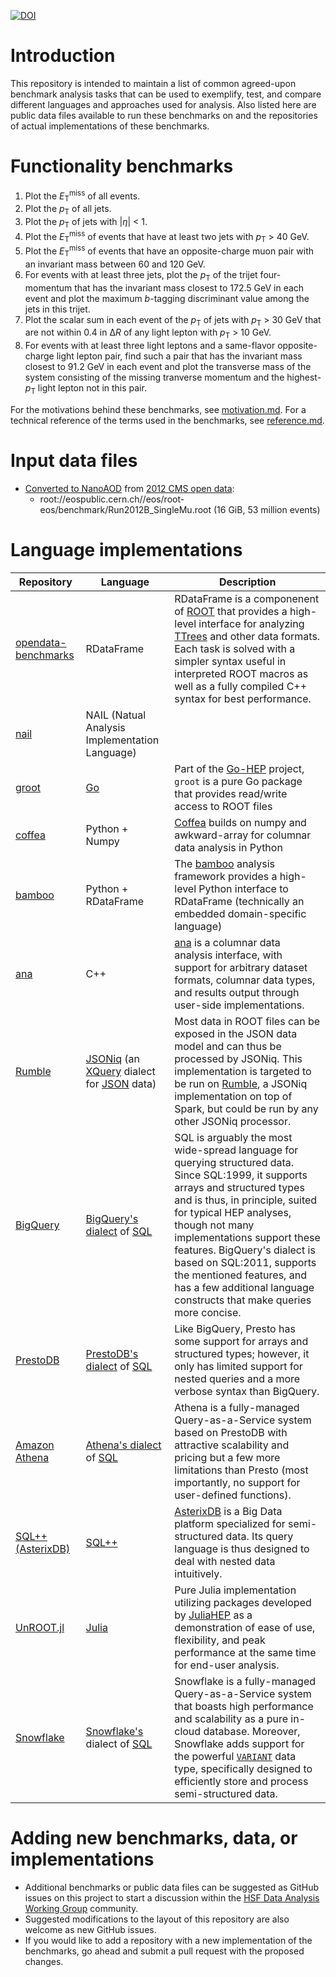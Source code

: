 [![DOI](https://zenodo.org/badge/188481137.svg)](https://zenodo.org/badge/latestdoi/188481137)

Introduction
============

This repository is intended to maintain a list of common agreed-upon benchmark analysis tasks that can be used to exemplify, test, and compare different languages and approaches used for analysis. Also listed here are public data files available to run these benchmarks on and the repositories of actual implementations of these benchmarks.

Functionality benchmarks
========================

1. Plot the <i>E</i><sub>T</sub><sup>miss</sup> of all events.
1. Plot the <i>p</i><sub>T</sub> of all jets.
1. Plot the <i>p</i><sub>T</sub> of jets with |<i>η</i>| < 1.
1. Plot the <i>E</i><sub>T</sub><sup>miss</sup> of events that have at least two jets with <i>p</i><sub>T</sub> > 40 GeV.
1. Plot the <i>E</i><sub>T</sub><sup>miss</sup> of events that have an opposite-charge muon pair with an invariant mass between 60 and 120 GeV.
1. For events with at least three jets, plot the <i>p</i><sub>T</sub> of the trijet four-momentum that has the invariant mass closest to 172.5 GeV in each event and plot the maximum <i>b</i>-tagging discriminant value among the jets in this trijet.
1. Plot the scalar sum in each event of the <i>p</i><sub>T</sub> of jets with <i>p</i><sub>T</sub> > 30 GeV that are not within 0.4 in Δ<i>R</i> of any light lepton with <i>p</i><sub>T</sub> > 10 GeV.
1. For events with at least three light leptons and a same-flavor opposite-charge light lepton pair, find such a pair that has the invariant mass closest to 91.2 GeV in each event and plot the transverse mass of the system consisting of the missing tranverse momentum and the highest-<i>p</i><sub>T</sub> light lepton not in this pair.

For the motivations behind these benchmarks, see [motivation.md](motivation.md). For a technical reference of the terms used in the benchmarks, see [reference.md](reference.md).

Input data files
================

* [Converted to NanoAOD](https://github.com/cms-opendata-analyses/AOD2NanoAODOutreachTool) from [2012 CMS open data](http://opendata.cern.ch/record/6021):
  * root://eospublic.cern.ch//eos/root-eos/benchmark/Run2012B_SingleMu.root (16 GiB, 53 million events)

Language implementations
========================

|Repository|Language|Description|
|----------|--------|-----------|
|[opendata-benchmarks](https://github.com/root-project/opendata-benchmarks)|RDataFrame|RDataFrame is a componenent of [ROOT](https://root.cern/) that provides a high-level interface for analyzing [TTrees](https://root.cern.ch/doc/master/classTTree.html) and other data formats. Each task is solved with a simpler syntax useful in interpreted ROOT macros as well as a fully compiled C++ syntax for best performance. |
|[nail](https://github.com/arizzi/nail/tree/master/benchmarks)|NAIL (Natual Analysis Implementation Language)||
|[groot](https://github.com/go-hep/examples/tree/master/groot/bench-opendata)|[Go](https://golang.org)|Part of the [Go-HEP](https://go-hep.org/) project, `groot` is a pure Go package that provides read/write access to ROOT files|
|[coffea](https://github.com/CoffeaTeam/coffea-benchmarks/tree/master)|Python + Numpy|[Coffea](https://github.com/CoffeaTeam/coffea) builds on numpy and awkward-array for columnar data analysis in Python|
|[bamboo](https://github.com/pieterdavid/bamboo-adl-benchmarks)|Python + RDataFrame|The [bamboo](https://gitlab.cern.ch/cp3-cms/bamboo) analysis framework provides a high-level Python interface to RDataFrame (technically an embedded domain-specific language)|
|[ana](https://github.com/taehyounpark/ana-benchmarks)| C++ | [ana](https://github.com/taehyounpark/ana) is a columnar data analysis interface, with support for arbitrary dataset formats, columnar data types, and results output through user-side implementations. |
|[Rumble](https://github.com/RumbleDB/hep-iris-benchmark-jsoniq)|[JSONiq](https://www.jsoniq.org/) (an [XQuery](https://en.wikipedia.org/wiki/XQuery) dialect for [JSON](https://en.wikipedia.org/wiki/JSON) data)|Most data in ROOT files can be exposed in the JSON data model and can thus be processed by JSONiq. This implementation is targeted to be run on [Rumble](https://rumbledb.org/), a JSONiq implementation on top of Spark, but could be run by any other JSONiq processor.|
|[BigQuery](https://github.com/RumbleDB/iris-hep-benchmark-bigquery)|[BigQuery's dialect](https://cloud.google.com/bigquery/docs/reference/standard-sql/query-syntax) of [SQL](https://en.wikipedia.org/wiki/SQL)|SQL is arguably the most wide-spread language for querying structured data. Since SQL:1999, it supports arrays and structured types and is thus, in principle, suited for typical HEP analyses, though not many implementations support these features. BigQuery's dialect is based on SQL:2011, supports the mentioned features, and has a few additional language constructs that make queries more concise.|
|[PrestoDB](https://github.com/RumbleDB/iris-hep-benchmark-presto)|[PrestoDB's dialect](https://prestodb.io/docs/current/sql/select.html) of [SQL](https://en.wikipedia.org/wiki/SQL) |Like BigQuery, Presto has some support for arrays and structured types; however, it only has limited support for nested queries and a more verbose syntax than BigQuery.|
|[Amazon Athena](https://github.com/RumbleDB/iris-hep-benchmark-athena)|[Athena's dialect](https://docs.aws.amazon.com/athena/latest/ug/ddl-sql-reference.html) of [SQL](https://en.wikipedia.org/wiki/SQL)|Athena is a fully-managed Query-as-a-Service system based on PrestoDB with attractive scalability and pricing but a few more limitations than Presto (most importantly, no support for user-defined functions).|
|[SQL++ (AsterixDB)](https://github.com/RumbleDB/iris-hep-benchmark-sqlpp)|[SQL++](https://asterixdb.apache.org/docs/0.9.6/sqlpp/manual.html)|[AsterixDB](https://asterixdb.apache.org/) is a Big Data platform specialized for semi-structured data. Its query language is thus designed to deal with nested data intuitively.|
|[UnROOT.jl](https://github.com/Moelf/ADLBenchmark.jl)|[Julia](https://julialang.org/)|Pure Julia implementation utilizing packages developed by [JuliaHEP](https://github.com/JuliaHEP/) as a demonstration of ease of use, flexibility, and peak performance at the same time for end-user analysis.|
|[Snowflake](https://github.com/DanGraur/iris-hep-benchmark-snowflake)|[Snowflake's](https://docs.snowflake.com/en/sql-reference-commands) dialect of [SQL](https://en.wikipedia.org/wiki/SQL)|Snowflake is a fully-managed Query-as-a-Service system that boasts high performance and scalability as a pure in-cloud database. Moreover, Snowflake adds support for the powerful [`VARIANT`](https://docs.snowflake.com/en/sql-reference/data-types-semistructured#variant) data type, specifically designed to efficiently store and process semi-structured data.|


Adding new benchmarks, data, or implementations
===============================================

* Additional benchmarks or public data files can be suggested as GitHub issues on this project to start a discussion within the [HSF Data Analysis Working Group](https://hepsoftwarefoundation.org/workinggroups/dataanalysis.html) community.
* Suggested modifications to the layout of this repository are also welcome as new GitHub issues.
* If you would like to add a repository with a new implementation of the benchmarks, go ahead and submit a pull request with the proposed changes.
